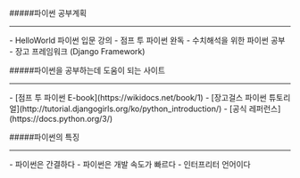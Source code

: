 #####파이썬 공부계획
<hr>
 - HelloWorld 파이썬 입문 강의
 - 점프 투 파이썬 완독
 - 수치해석을 위한 파이썬 공부
 - 장고 프레임워크 (Django Framework)

#####파이썬을 공부하는데 도움이 되는 사이트
<hr>
 - [점프 투 파이썬 E-book](https://wikidocs.net/book/1)
 - [장고걸스 파이썬 튜토리얼](http://tutorial.djangogirls.org/ko/python_introduction/)
 - [공식 레퍼런스](https://docs.python.org/3/)

#####파이썬의 특징
<hr>
 - 파이썬은 간결하다
 - 파이썬은 개발 속도가 빠르다
 - 인터프리터 언어이다

